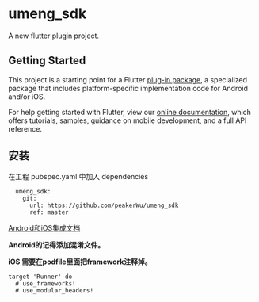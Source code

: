 # umeng_sdk

A new flutter plugin project.

## Getting Started

This project is a starting point for a Flutter
[plug-in package](https://flutter.dev/developing-packages/),
a specialized package that includes platform-specific implementation code for
Android and/or iOS.

For help getting started with Flutter, view our 
[online documentation](https://flutter.dev/docs), which offers tutorials, 
samples, guidance on mobile development, and a full API reference.

## 安装

在工程 pubspec.yaml 中加入 dependencies
```
  umeng_sdk:
    git:
      url: https://github.com/peakerWu/umeng_sdk
      ref: master
```


[Android和iOS集成文档](https://developer.umeng.com/docs/119267/detail/174923)

**Android的记得添加混淆文件。**


**iOS 需要在podfile里面把framework注释掉。**
```
target 'Runner' do
  # use_frameworks!
  # use_modular_headers!
```
